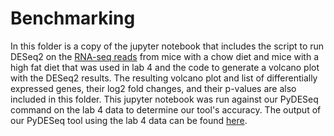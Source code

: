 # Benchmarking

In this folder is a copy of the jupyter notebook that includes the script to run DESeq2 on the [RNA-seq reads](https://github.com/shaniabuu/PyDESeq/tree/main/data/lab_data) from mice with a chow diet and mice with a high fat diet that was used in lab 4
and the code to generate a volcano plot with the DESeq2 results. The resulting volcano plot and list of differentially expressed genes, their log2 fold changes, and their p-values are also included in this folder. This jupyter notebook was run against our PyDESeq command on the lab 4 data to determine our tool's accuracy. The output of our PyDESeq tool using the lab 4 data can be found [here](https://github.com/shaniabuu/PyDESeq/tree/main/test/lab_data). 
